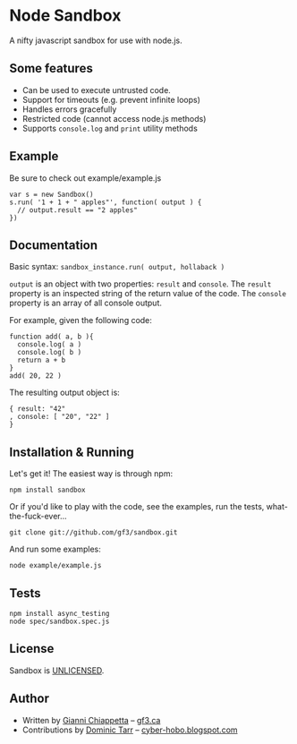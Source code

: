# Node Sandbox

A nifty javascript sandbox for use with node.js.

## Some features

- Can be used to execute untrusted code.
- Support for timeouts (e.g. prevent infinite loops)
- Handles errors gracefully
- Restricted code (cannot access node.js methods)
- Supports `console.log` and `print` utility methods

## Example

Be sure to check out example/example.js

    var s = new Sandbox()
    s.run( '1 + 1 + " apples"', function( output ) {
      // output.result == "2 apples"
    })

## Documentation

Basic syntax: `sandbox_instance.run( output, hollaback )`

`output` is an object with two properties: `result` and `console`. The `result`
property is an inspected string of the return value of the code. The `console`
property is an array of all console output.

For example, given the following code:

    function add( a, b ){
      console.log( a )
      console.log( b )
      return a + b
    }
    add( 20, 22 )

The resulting output object is:

    { result: "42"
    , console: [ "20", "22" ]
    }

## Installation & Running

Let's get it! The easiest way is through npm:

    npm install sandbox

Or if you'd like to play with the code, see the examples, run the tests, what-the-fuck-ever...

    git clone git://github.com/gf3/sandbox.git

And run some examples:

    node example/example.js

## Tests

    npm install async_testing
    node spec/sandbox.spec.js

## License

Sandbox is [UNLICENSED](http://unlicense.org/).

## Author

- Written by [Gianni Chiappetta](http://github.com/gf3) &ndash; [gf3.ca](http://gf3.ca)
- Contributions by [Dominic Tarr](http://github.com/dominictarr) &ndash; [cyber-hobo.blogspot.com](http://cyber-hobo.blogspot.com/)

